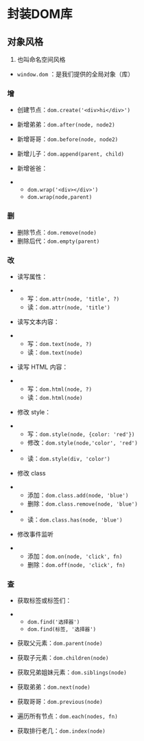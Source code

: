 # 封装DOM库

## 对象风格

1. 也叫命名空间风格

- `window.dom` ：是我们提供的全局对象（库）

### 增

- 创建节点：`dom.create('<div>hi</div>')`
- 新增弟弟：`dom.after(node, node2)`

- 新增哥哥：`dom.before(node, node2)`
- 新增儿子：`dom.append(parent, child)`

- 新增爸爸：

- - `dom.wrap('<div></div>')`
  - `dom.wrap(node,parent)`

### 删

- 删除节点：`dom.remove(node)`
- 删除后代：`dom.empty(parent)`

### 改

- 读写属性：

- - 写：`dom.attr(node, 'title', ?)`
  - 读：`dom.attr(node, 'title')`

- 读写文本内容：

- - 写：`dom.text(node, ?)`
  - 读：`dom.text(node)`

- 读写 HTML 内容：

- - 写：`dom.html(node, ?)`
  - 读：`dom.html(node)`

- 修改 style：

- - 写：`dom.style(node, {color: 'red'})`
  - 修改：`dom.style(node,'color', 'red')` 

- - 读：`dom.style(div, 'color')`

- 修改 class

- - 添加：`dom.class.add(node, 'blue')`
  - 删除：`dom.class.remove(node, 'blue')`

- - 读：`dom.class.has(node, 'blue')`

- 修改事件监听

- - 添加：`dom.on(node, 'click', fn)`
  - 删除：`dom.off(node, 'click', fn)`

### 查

- 获取标签或标签们：

- - `dom.find('选择器')`
  - `dom.find(标签, '选择器')`

- 获取父元素：`dom.parent(node)`
- 获取子元素：`dom.children(node)`

- 获取兄弟姐妹元素：`dom.siblings(node)`
- 获取弟弟：`dom.next(node)`

- 获取哥哥：`dom.previous(node)`
- 遍历所有节点：`dom.each(nodes, fn)`

- 获取排行老几：`dom.index(node)`